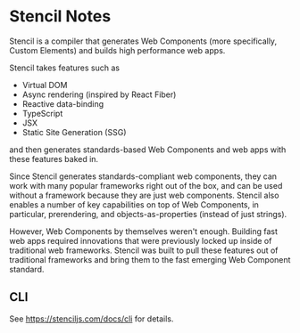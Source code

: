 # Stencil Notes

Stencil is a compiler that generates Web Components (more specifically, Custom Elements) and builds high performance web apps.

Stencil takes features such as

- Virtual DOM
- Async rendering (inspired by React Fiber)
- Reactive data-binding
- TypeScript
- JSX
- Static Site Generation (SSG)

and then generates standards-based Web Components and web apps with these features baked in.

Since Stencil generates standards-compliant web components, they can work with many popular frameworks right out of the box, and can be used without a framework because they are just web components. Stencil also enables a number of key capabilities on top of Web Components, in particular, prerendering, and objects-as-properties (instead of just strings).

However, Web Components by themselves weren't enough. Building fast web apps required innovations that were previously locked up inside of traditional web frameworks. Stencil was built to pull these features out of traditional frameworks and bring them to the fast emerging Web Component standard.


## CLI

See https://stenciljs.com/docs/cli for details.
